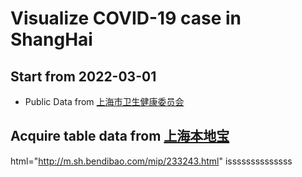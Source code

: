 # Visualize COVID-19 case in ShangHai

## Start from 2022-03-01

- Public Data from [上海市卫生健康委员会](https://wsjkw.sh.gov.cn)

## Acquire table data from [上海本地宝](http://m.sh.bendibao.com/)

html="http://m.sh.bendibao.com/mip/233243.html"
issssssssssssss